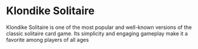 # Klondike Solitaire
 Klondike Solitaire is one of the most popular and well-known versions of the classic solitaire card game. Its simplicity and engaging gameplay make it a favorite among players of all ages
